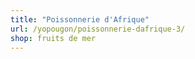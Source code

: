 ```yaml
---
title: "Poissonnerie d'Afrique"
url: /yopougon/poissonnerie-dafrique-3/
shop: fruits de mer
---
```

